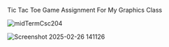 Tic Tac Toe Game Assignment For My Graphics Class

![midTermCsc204](https://github.com/user-attachments/assets/25d4314c-5d03-476b-8a53-cfebae69b822)


![Screenshot 2025-02-26 141126](https://github.com/user-attachments/assets/d4542b64-5708-4812-94f3-ce80c923086b)

